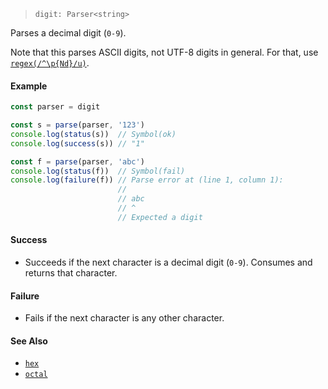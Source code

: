 <!--
 Copyright (c) 2020 Thomas J. Otterson
 
 This software is released under the MIT License.
 https://opensource.org/licenses/MIT
-->

> `digit: Parser<string>`

Parses a decimal digit (`0-9`).

Note that this parses ASCII digits, not UTF-8 digits in general. For that, use [`regex(/^\p{Nd}/u)`](regex.md).

#### Example

```javascript
const parser = digit

const s = parse(parser, '123')
console.log(status(s))  // Symbol(ok)
console.log(success(s)) // "1"

const f = parse(parser, 'abc')
console.log(status(f))  // Symbol(fail)
console.log(failure(f)) // Parse error at (line 1, column 1):
                        //
                        // abc
                        // ^
                        // Expected a digit
```

#### Success

* Succeeds if the next character is a decimal digit (`0-9`). Consumes and returns that character.

#### Failure

* Fails if the next character is any other character.

#### See Also

* [`hex`](/hex.md)
* [`octal`](/octal.md)